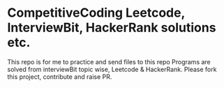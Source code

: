 # CompetitiveCoding Leetcode, InterviewBit, HackerRank solutions etc.
This repo is for me to practice and send files to this repo
Programs are solved from interviewBit topic wise, Leetcode & HackerRank.
Please fork this project, contribute and raise PR. 
